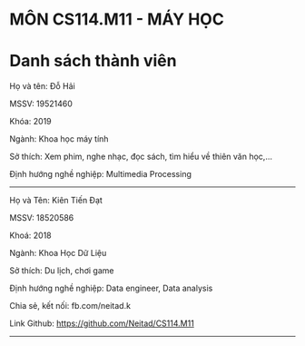 # MÔN CS114.M11 - MÁY HỌC


# Danh sách thành viên

Họ và tên: Đỗ Hải

MSSV: 19521460

Khóa: 2019

Ngành: Khoa học máy tính

Sở thích: Xem phim, nghe nhạc, đọc sách, tìm hiểu về thiên văn học,...

Định hướng nghề nghiệp: Multimedia Processing

**************
Họ và Tên: Kiên Tiến Đạt

MSSV: 18520586

Khoá: 2018

Ngành: Khoa Học Dữ Liệu

Sở thích: Du lịch, chơi game

Định hướng nghề nghiệp: Data engineer, Data analysis

Chia sẻ, kết nối: fb.com/neitad.k

Link Github: https://github.com/Neitad/CS114.M11
**************

